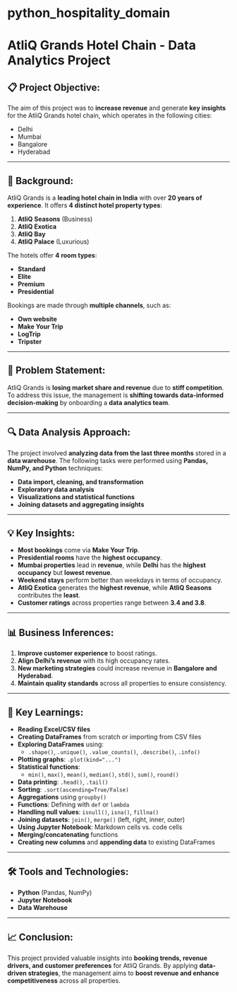 # python_hospitality_domain
# AtliQ Grands Hotel Chain - Data Analytics Project

## 📋 Project Objective:
The aim of this project was to **increase revenue** and generate **key insights** for the AtliQ Grands hotel chain, which operates in the following cities:
- Delhi  
- Mumbai  
- Bangalore  
- Hyderabad  

---

## 🏨 Background:
AtliQ Grands is a **leading hotel chain in India** with over **20 years of experience**. It offers **4 distinct hotel property types**:
1. **AtliQ Seasons** (Business)  
2. **AtliQ Exotica**  
3. **AtliQ Bay**  
4. **AtliQ Palace** (Luxurious)  

The hotels offer **4 room types**:
- **Standard**  
- **Elite**  
- **Premium**  
- **Presidential**  

Bookings are made through **multiple channels**, such as:
- **Own website**  
- **Make Your Trip**  
- **LogTrip**  
- **Tripster**  

---

## 🚩 Problem Statement:
AtliQ Grands is **losing market share and revenue** due to **stiff competition**. To address this issue, the management is **shifting towards data-informed decision-making** by onboarding a **data analytics team**.

---

## 🔍 Data Analysis Approach:
The project involved **analyzing data from the last three months** stored in a **data warehouse**. The following tasks were performed using **Pandas, NumPy, and Python** techniques:

- **Data import, cleaning, and transformation**  
- **Exploratory data analysis**  
- **Visualizations and statistical functions**  
- **Joining datasets and aggregating insights**

---

## 💡 Key Insights:
- **Most bookings** come via **Make Your Trip**.  
- **Presidential rooms** have the **highest occupancy**.  
- **Mumbai properties** lead in **revenue**, while **Delhi** has the **highest occupancy** but **lowest revenue**.  
- **Weekend stays** perform better than weekdays in terms of occupancy.  
- **AtliQ Exotica** generates the **highest revenue**, while **AtliQ Seasons** contributes the **least**.  
- **Customer ratings** across properties range between **3.4 and 3.8**.

---

## 📊 Business Inferences:
1. **Improve customer experience** to boost ratings.  
2. **Align Delhi’s revenue** with its high occupancy rates.  
3. **New marketing strategies** could increase revenue in **Bangalore and Hyderabad**.  
4. **Maintain quality standards** across all properties to ensure consistency.

---

## 📝 Key Learnings:
- **Reading Excel/CSV files**  
- **Creating DataFrames** from scratch or importing from CSV files  
- **Exploring DataFrames** using:
  - `.shape()`, `.unique()`, `.value_counts()`, `.describe()`, `.info()`
- **Plotting graphs**: `.plot(kind="...")`  
- **Statistical functions**:  
  - `min()`, `max()`, `mean()`, `median()`, `std()`, `sum()`, `round()`  
- **Data printing**: `.head()`, `.tail()`  
- **Sorting**: `.sort(ascending=True/False)`  
- **Aggregations** using `groupby()`  
- **Functions**: Defining with `def` or `lambda`  
- **Handling null values**: `isnull()`, `isna()`, `fillna()`  
- **Joining datasets**: `join()`, `merge()` (left, right, inner, outer)  
- **Using Jupyter Notebook**: Markdown cells vs. code cells  
- **Merging/concatenating** functions  
- **Creating new columns** and **appending data** to existing DataFrames  

---

## 🛠 Tools and Technologies:
- **Python** (Pandas, NumPy)  
- **Jupyter Notebook**  
- **Data Warehouse**  

---

## 📈 Conclusion:
This project provided valuable insights into **booking trends, revenue drivers, and customer preferences** for AtliQ Grands. By applying **data-driven strategies**, the management aims to **boost revenue and enhance competitiveness** across all properties.
